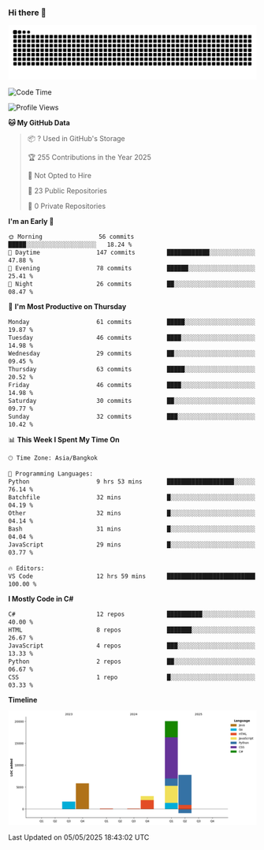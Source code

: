 ### Hi there 👋

<!--
**kevlog/kevlog** is a ✨ _special_ ✨ repository because its `README.md` (this file) appears on your GitHub profile.

Here are some ideas to get you started:

- 🔭 I’m currently working on ...
- 🌱 I’m currently learning ...
- 👯 I’m looking to collaborate on ...
- 🤔 I’m looking for help with ...
- 💬 Ask me about ...
- 📫 How to reach me: ...
- 😄 Pronouns: ...
- ⚡ Fun fact: ...
-->

<picture>
  <source media="(prefers-color-scheme: dark)" srcset="https://raw.githubusercontent.com/kevlog/kevlog/output/github-contribution-grid-snake-dark.svg">
  <source media="(prefers-color-scheme: light)" srcset="https://raw.githubusercontent.com/kevlog/kevlog/output/github-contribution-grid-snake.svg">
  <img alt="github contribution grid snake animation" src="https://raw.githubusercontent.com/kevlog/kevlog/output/github-contribution-grid-snake-dark.svg">
</picture>

<!--START_SECTION:waka-->
![Code Time](http://img.shields.io/badge/Code%20Time-389%20hrs%2036%20mins-blue)

![Profile Views](http://img.shields.io/badge/Profile%20Views-37-blue)

**🐱 My GitHub Data** 

> 📦 ? Used in GitHub's Storage 
 > 
> 🏆 255 Contributions in the Year 2025
 > 
> 🚫 Not Opted to Hire
 > 
> 📜 23 Public Repositories 
 > 
> 🔑 0 Private Repositories 
 > 
**I'm an Early 🐤** 

```text
🌞 Morning                56 commits          █████░░░░░░░░░░░░░░░░░░░░   18.24 % 
🌆 Daytime                147 commits         ████████████░░░░░░░░░░░░░   47.88 % 
🌃 Evening                78 commits          ██████░░░░░░░░░░░░░░░░░░░   25.41 % 
🌙 Night                  26 commits          ██░░░░░░░░░░░░░░░░░░░░░░░   08.47 % 
```
📅 **I'm Most Productive on Thursday** 

```text
Monday                   61 commits          █████░░░░░░░░░░░░░░░░░░░░   19.87 % 
Tuesday                  46 commits          ████░░░░░░░░░░░░░░░░░░░░░   14.98 % 
Wednesday                29 commits          ██░░░░░░░░░░░░░░░░░░░░░░░   09.45 % 
Thursday                 63 commits          █████░░░░░░░░░░░░░░░░░░░░   20.52 % 
Friday                   46 commits          ████░░░░░░░░░░░░░░░░░░░░░   14.98 % 
Saturday                 30 commits          ██░░░░░░░░░░░░░░░░░░░░░░░   09.77 % 
Sunday                   32 commits          ███░░░░░░░░░░░░░░░░░░░░░░   10.42 % 
```


📊 **This Week I Spent My Time On** 

```text
🕑︎ Time Zone: Asia/Bangkok

💬 Programming Languages: 
Python                   9 hrs 53 mins       ███████████████████░░░░░░   76.14 % 
Batchfile                32 mins             █░░░░░░░░░░░░░░░░░░░░░░░░   04.19 % 
Other                    32 mins             █░░░░░░░░░░░░░░░░░░░░░░░░   04.14 % 
Bash                     31 mins             █░░░░░░░░░░░░░░░░░░░░░░░░   04.04 % 
JavaScript               29 mins             █░░░░░░░░░░░░░░░░░░░░░░░░   03.77 % 

🔥 Editors: 
VS Code                  12 hrs 59 mins      █████████████████████████   100.00 % 
```

**I Mostly Code in C#** 

```text
C#                       12 repos            ██████████░░░░░░░░░░░░░░░   40.00 % 
HTML                     8 repos             ███████░░░░░░░░░░░░░░░░░░   26.67 % 
JavaScript               4 repos             ███░░░░░░░░░░░░░░░░░░░░░░   13.33 % 
Python                   2 repos             ██░░░░░░░░░░░░░░░░░░░░░░░   06.67 % 
CSS                      1 repo              █░░░░░░░░░░░░░░░░░░░░░░░░   03.33 % 
```



**Timeline**

![Lines of Code chart](https://raw.githubusercontent.com/kevlog/kevlog/main/assets/bar_graph.png)


 Last Updated on 05/05/2025 18:43:02 UTC
<!--END_SECTION:waka-->
